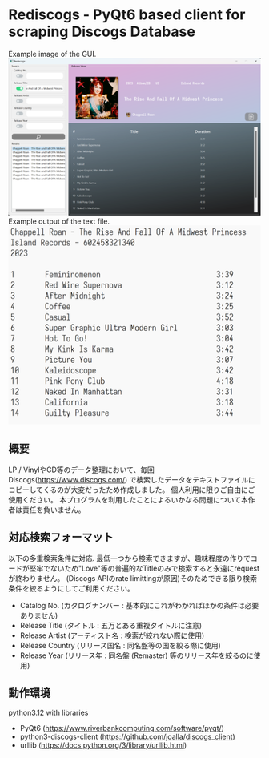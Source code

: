 # Rediscogs - PyQt6 based client for scraping Discogs Database

Example image of the GUI.
![Example Image](https://github.com/gkanba/Rediscogs/blob/master/examples/example_1.png)
Example output of the text file.
![Example Text](https://github.com/gkanba/Rediscogs/blob/master/examples/example_2.png)

## 概要

LP / VinylやCD等のデータ整理において、毎回Discogs(https://www.discogs.com/) で検索したデータをテキストファイルにコピーしてくるのが大変だったため作成しました。 個人利用に限りご自由にご使用ください。 本プログラムを利用したことによるいかなる問題について本作者は責任を負いません。

## 対応検索フォーマット

以下の多重検索条件に対応. 最低一つから検索できますが、趣味程度の作りでコードが堅牢でないため"Love"等の普遍的なTitleのみで検索すると永遠にrequestが終わりません。
(Discogs APIのrate limittingが原因)そのためできる限り検索条件を絞るようにしてご利用ください。

+ Catalog No.         (カタログナンバー : 基本的にこれがわかればほかの条件は必要ありません)
+ Release Title       (タイトル : 五万とある重複タイトルに注意)
+ Release Artist      (アーティスト名 : 検索が絞れない際に使用)
+ Release Country     (リリース国名 : 同名盤等の国を絞る際に使用)
+ Release Year        (リリース年 : 同名盤 (Remaster) 等のリリース年を絞るのに使用)

## 動作環境

python3.12 with libraries
+ PyQt6                    (https://www.riverbankcomputing.com/software/pyqt/)
+ python3-discogs-client   (https://github.com/joalla/discogs_client)
+ urllib                   (https://docs.python.org/3/library/urllib.html)
